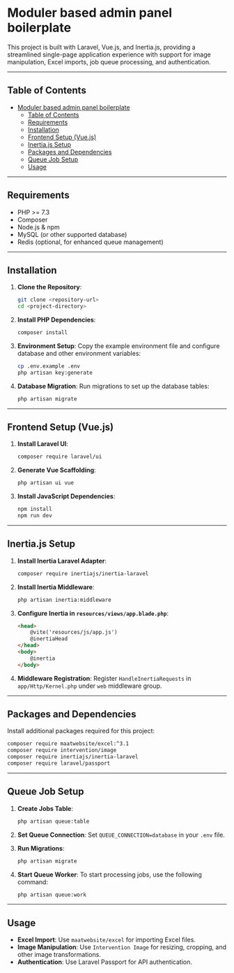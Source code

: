 
# Moduler based admin panel boilerplate 

This project is built with Laravel, Vue.js, and Inertia.js, providing a streamlined single-page application experience with support for image manipulation, Excel imports, job queue processing, and authentication.

---

## Table of Contents
- [Moduler based admin panel boilerplate](#moduler-based-admin-panel-boilerplate)
  - [Table of Contents](#table-of-contents)
  - [Requirements](#requirements)
  - [Installation](#installation)
  - [Frontend Setup (Vue.js)](#frontend-setup-vuejs)
  - [Inertia.js Setup](#inertiajs-setup)
  - [Packages and Dependencies](#packages-and-dependencies)
  - [Queue Job Setup](#queue-job-setup)
  - [Usage](#usage)

---

## Requirements
- PHP >= 7.3
- Composer
- Node.js & npm
- MySQL (or other supported database)
- Redis (optional, for enhanced queue management)

---

## Installation

1. **Clone the Repository**:
   ```bash
   git clone <repository-url>
   cd <project-directory>
   ```

2. **Install PHP Dependencies**:
   ```bash
   composer install
   ```

3. **Environment Setup**:
   Copy the example environment file and configure database and other environment variables:
   ```bash
   cp .env.example .env
   php artisan key:generate
   ```

4. **Database Migration**:
   Run migrations to set up the database tables:
   ```bash
   php artisan migrate
   ```

---

## Frontend Setup (Vue.js)

1. **Install Laravel UI**:
   ```bash
   composer require laravel/ui
   ```

2. **Generate Vue Scaffolding**:
   ```bash
   php artisan ui vue
   ```

3. **Install JavaScript Dependencies**:
   ```bash
   npm install
   npm run dev
   ```

---

## Inertia.js Setup

1. **Install Inertia Laravel Adapter**:
   ```bash
   composer require inertiajs/inertia-laravel
   ```

2. **Install Inertia Middleware**:
   ```bash
   php artisan inertia:middleware
   ```

3. **Configure Inertia in `resources/views/app.blade.php`**:

   ```html
   <head>
       @vite('resources/js/app.js')
       @inertiaHead
   </head>
   <body>
       @inertia
   </body>
   ```

4. **Middleware Registration**:
   Register `HandleInertiaRequests` in `app/Http/Kernel.php` under `web` middleware group.

---

## Packages and Dependencies

Install additional packages required for this project:

```bash
composer require maatwebsite/excel:^3.1
composer require intervention/image
composer require inertiajs/inertia-laravel
composer require laravel/passport
```

---

## Queue Job Setup

1. **Create Jobs Table**:
   ```bash
   php artisan queue:table
   ```

2. **Set Queue Connection**:
   Set `QUEUE_CONNECTION=database` in your `.env` file.

3. **Run Migrations**:
   ```bash
   php artisan migrate
   ```

4. **Start Queue Worker**:
   To start processing jobs, use the following command:
   ```bash
   php artisan queue:work
   ```

---

## Usage

- **Excel Import**: Use `maatwebsite/excel` for importing Excel files.
- **Image Manipulation**: Use `Intervention Image` for resizing, cropping, and other image transformations.
- **Authentication**: Use Laravel Passport for API authentication.
